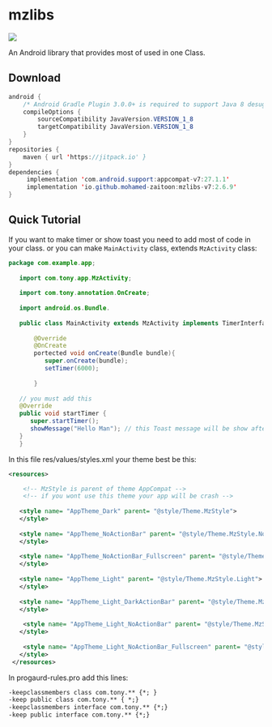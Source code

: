
# mzlibs


[![](https://jitpack.io/v/io.github.mohamed-zaitoon/mzlibs-v7.svg)](https://jitpack.io/#io.github.mohamed-zaitoon/mzlibs-v7)


An Android library that provides most of used in one Class.


## Download

```java
android {
    /* Android Gradle Plugin 3.0.0+ is required to support Java 8 desugaring */
    compileOptions {
        sourceCompatibility JavaVersion.VERSION_1_8
        targetCompatibility JavaVersion.VERSION_1_8
    }
}
repositories {
    maven { url 'https://jitpack.io' }
}
dependencies {
     implementation 'com.android.support:appcompat-v7:27.1.1' 
     implementation 'io.github.mohamed-zaitoon:mzlibs-v7:2.6.9'
}
```

## Quick Tutorial

If you want to make timer or show toast you need to add most of code in your class.
or you can make `MainActivity` class, extends  `MzActivity` class:
```java
package com.example.app;
   
   import com.tony.app.MzActivity;
   
   import com.tony.annotation.OnCreate;
   
   import android.os.Bundle.
   
   public class MainActivity extends MzActivity implements TimerInterface {
   
       @Override
       @OnCreate
       portected void onCreate(Bundle bundle){
          super.onCreate(bundle);
          setTimer(6000);
           
       }
       
   // you must add this
   @Override 
   public void startTimer {
      super.startTimer();
      showMessage("Hello Man"); // this Toast message will be show after minute 
   }
   }
 ``` 
 In this file res/values/styles.xml your theme best be this:
```xml
<resources>

	<!-- MzStyle is parent of theme AppCompat -->
    <!-- if you wont use this theme your app will be crash -->
    
   <style name= "AppTheme_Dark" parent= "@style/Theme.MzStyle">
   </style>
   
   <style name= "AppTheme_NoActionBar" parent= "@style/Theme.MzStyle.NoActionBar">
   </style>
   
   <style name= "AppTheme_NoActionBar_Fullscreen" parent= "@style/Theme.MzStyle.NoActionBar.Fullscreen">
   </style>
   
   <style name= "AppTheme_Light" parent= "@style/Theme.MzStyle.Light">
   </style>
   
   <style name= "AppTheme_Light_DarkActionBar" parent= "@style/Theme.MzStyle.Light.DarkActionBar">
   </style>
   
	<style name= "AppTheme_Light_NoActionBar" parent= "@style/Theme.MzStyle.Light.NoActionBar">
   </style>
   
	<style name= "AppTheme_Light_NoActionBar_Fullscreen" parent= "@style/Theme.MzStyle.Light.NoActionBar.Fullscreen">
   </style>
 </resources>
 ```
 In progaurd-rules.pro add this lines:
 ```txt
-keepclassmembers class com.tony.** {*; }
-keep public class com.tony.** { *;}
-keepclassmembers interface com.tony.** {*;}
-keep public interface com.tony.** {*;}
```

 
 
